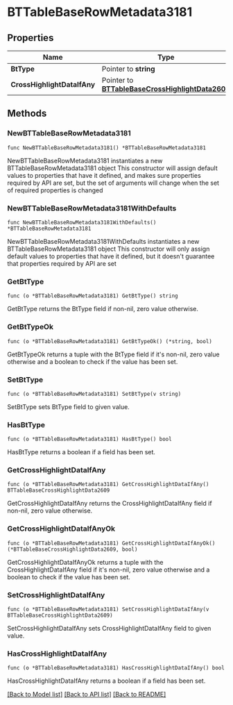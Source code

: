 # BTTableBaseRowMetadata3181

## Properties

Name | Type | Description | Notes
------------ | ------------- | ------------- | -------------
**BtType** | Pointer to **string** |  | [optional] 
**CrossHighlightDataIfAny** | Pointer to [**BTTableBaseCrossHighlightData2609**](BTTableBaseCrossHighlightData-2609.md) |  | [optional] 

## Methods

### NewBTTableBaseRowMetadata3181

`func NewBTTableBaseRowMetadata3181() *BTTableBaseRowMetadata3181`

NewBTTableBaseRowMetadata3181 instantiates a new BTTableBaseRowMetadata3181 object
This constructor will assign default values to properties that have it defined,
and makes sure properties required by API are set, but the set of arguments
will change when the set of required properties is changed

### NewBTTableBaseRowMetadata3181WithDefaults

`func NewBTTableBaseRowMetadata3181WithDefaults() *BTTableBaseRowMetadata3181`

NewBTTableBaseRowMetadata3181WithDefaults instantiates a new BTTableBaseRowMetadata3181 object
This constructor will only assign default values to properties that have it defined,
but it doesn't guarantee that properties required by API are set

### GetBtType

`func (o *BTTableBaseRowMetadata3181) GetBtType() string`

GetBtType returns the BtType field if non-nil, zero value otherwise.

### GetBtTypeOk

`func (o *BTTableBaseRowMetadata3181) GetBtTypeOk() (*string, bool)`

GetBtTypeOk returns a tuple with the BtType field if it's non-nil, zero value otherwise
and a boolean to check if the value has been set.

### SetBtType

`func (o *BTTableBaseRowMetadata3181) SetBtType(v string)`

SetBtType sets BtType field to given value.

### HasBtType

`func (o *BTTableBaseRowMetadata3181) HasBtType() bool`

HasBtType returns a boolean if a field has been set.

### GetCrossHighlightDataIfAny

`func (o *BTTableBaseRowMetadata3181) GetCrossHighlightDataIfAny() BTTableBaseCrossHighlightData2609`

GetCrossHighlightDataIfAny returns the CrossHighlightDataIfAny field if non-nil, zero value otherwise.

### GetCrossHighlightDataIfAnyOk

`func (o *BTTableBaseRowMetadata3181) GetCrossHighlightDataIfAnyOk() (*BTTableBaseCrossHighlightData2609, bool)`

GetCrossHighlightDataIfAnyOk returns a tuple with the CrossHighlightDataIfAny field if it's non-nil, zero value otherwise
and a boolean to check if the value has been set.

### SetCrossHighlightDataIfAny

`func (o *BTTableBaseRowMetadata3181) SetCrossHighlightDataIfAny(v BTTableBaseCrossHighlightData2609)`

SetCrossHighlightDataIfAny sets CrossHighlightDataIfAny field to given value.

### HasCrossHighlightDataIfAny

`func (o *BTTableBaseRowMetadata3181) HasCrossHighlightDataIfAny() bool`

HasCrossHighlightDataIfAny returns a boolean if a field has been set.


[[Back to Model list]](../README.md#documentation-for-models) [[Back to API list]](../README.md#documentation-for-api-endpoints) [[Back to README]](../README.md)


